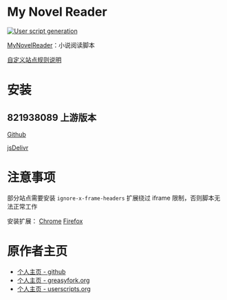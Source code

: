 # My Novel Reader
[![User script generation](https://github.com/JasonEX/MyNovelReader/actions/workflows/build-and-push.yml/badge.svg)](https://github.com/JasonEX/MyNovelReader/actions/workflows/build-and-push.yml)

[MyNovelReader](scripts/MyNovelReader.user.js)：小说阅读脚本

[自定义站点规则说明][siteExample]

# 安装

## 821938089 上游版本
[Github][install_github]

[jsDelivr][install_jsdelivr]

# 注意事项

部分站点需要安装 `ignore-x-frame-headers` 扩展绕过 iframe 限制，否则脚本无法正常工作

安装扩展：
[Chrome][ignore-x-frame-options-chrome]
[Firefox][ignore-x-frame-options-firefox]

# 原作者主页

- [个人主页 - github][ywzhaiqi_github]
- [个人主页 - greasyfork.org][ywzhaiqi_greasyfork]
- [个人主页 - userscripts.org][ywzhaiqi_userscripts]

[ywzhaiqi_github]: https://github.com/ywzhaiqi/userscript
[ywzhaiqi_greasyfork]: https://greasyfork.org/users/145-ywzhaiqi
[ywzhaiqi_userscripts]: http://userscripts.org/users/138842/scripts
[install_github]: https://github.com/821938089/MyNovelReader/raw/master/scripts/MyNovelReader.user.js
[install_jsdelivr]: https://cdn.jsdelivr.net/gh/821938089/MyNovelReader@master/scripts/MyNovelReader.user.js
[install_github_JasonEX]: https://github.com/JasonEX/MyNovelReader/raw/master/scripts/MyNovelReader.user.js
[siteExample]: /src/MyNovelReader/rule/siteExample.js
[ignore-x-frame-options-chrome]: https://chromewebstore.google.com/detail/ignore-x-frame-headers/ohgdnhkppgeemnmjebhedjneajcedppf
[ignore-x-frame-options-firefox]: https://addons.mozilla.org/firefox/addon/ignore-x-frame-options-header/

